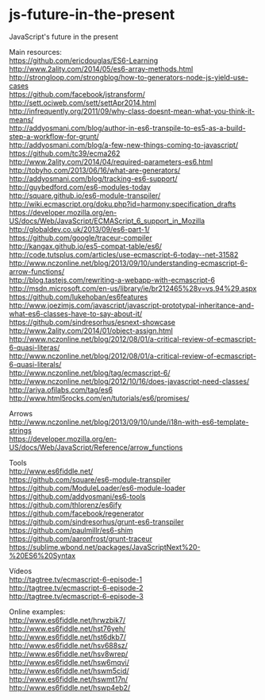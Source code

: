 js-future-in-the-present
========================

JavaScript's future in the present  

Main resources:  
https://github.com/ericdouglas/ES6-Learning  
http://www.2ality.com/2014/05/es6-array-methods.html  
http://strongloop.com/strongblog/how-to-generators-node-js-yield-use-cases  
https://github.com/facebook/jstransform/  
http://sett.ociweb.com/sett/settApr2014.html  
http://infrequently.org/2011/09/why-class-doesnt-mean-what-you-think-it-means/  
http://addyosmani.com/blog/author-in-es6-transpile-to-es5-as-a-build-step-a-workflow-for-grunt/  
http://addyosmani.com/blog/a-few-new-things-coming-to-javascript/  
https://github.com/tc39/ecma262  
http://www.2ality.com/2014/04/required-parameters-es6.html  
http://tobyho.com/2013/06/16/what-are-generators/  
http://addyosmani.com/blog/tracking-es6-support/  
http://guybedford.com/es6-modules-today  
http://square.github.io/es6-module-transpiler/  
http://wiki.ecmascript.org/doku.php?id=harmony:specification_drafts  
https://developer.mozilla.org/en-US/docs/Web/JavaScript/ECMAScript_6_support_in_Mozilla  
http://globaldev.co.uk/2013/09/es6-part-1/  
https://github.com/google/traceur-compiler  
http://kangax.github.io/es5-compat-table/es6/  
http://code.tutsplus.com/articles/use-ecmascript-6-today--net-31582  
http://www.nczonline.net/blog/2013/09/10/understanding-ecmascript-6-arrow-functions/  
http://blog.tastejs.com/rewriting-a-webapp-with-ecmascript-6  
http://msdn.microsoft.com/en-us/library/ie/br212465%28v=vs.94%29.aspx  
https://github.com/lukehoban/es6features  
http://www.joezimjs.com/javascript/javascript-prototypal-inheritance-and-what-es6-classes-have-to-say-about-it/  
https://github.com/sindresorhus/esnext-showcase  
http://www.2ality.com/2014/01/object-assign.html  
http://www.nczonline.net/blog/2012/08/01/a-critical-review-of-ecmascript-6-quasi-literas/  
http://www.nczonline.net/blog/2012/08/01/a-critical-review-of-ecmascript-6-quasi-literals/  
http://www.nczonline.net/blog/tag/ecmascript-6/  
http://www.nczonline.net/blog/2012/10/16/does-javascript-need-classes/  
http://ariya.ofilabs.com/tag/es6  
http://www.html5rocks.com/en/tutorials/es6/promises/  

Arrows  
http://www.nczonline.net/blog/2013/09/10/unde/i18n-with-es6-template-strings  
https://developer.mozilla.org/en-US/docs/Web/JavaScript/Reference/arrow_functions  

Tools  
http://www.es6fiddle.net/  
https://github.com/square/es6-module-transpiler  
https://github.com/ModuleLoader/es6-module-loader  
https://github.com/addyosmani/es6-tools  
https://github.com/thlorenz/es6ify  
https://github.com/facebook/regenerator  
https://github.com/sindresorhus/grunt-es6-transpiler  
https://github.com/paulmillr/es6-shim  
https://github.com/aaronfrost/grunt-traceur  
https://sublime.wbond.net/packages/JavaScriptNext%20-%20ES6%20Syntax  


Vídeos  
http://tagtree.tv/ecmascript-6-episode-1  
http://tagtree.tv/ecmascript-6-episode-2  
http://tagtree.tv/ecmascript-6-episode-3  

Online examples:  
http://www.es6fiddle.net/hrwzbik7/  
http://www.es6fiddle.net/hst76yeh/  
http://www.es6fiddle.net/hst6dkb7/  
http://www.es6fiddle.net/hsv688sz/  
http://www.es6fiddle.net/hsv8wrep/  
http://www.es6fiddle.net/hsw6mqvi/  
http://www.es6fiddle.net/hswm5cid/  
http://www.es6fiddle.net/hswmt17n/  
http://www.es6fiddle.net/hswp4eb2/  
